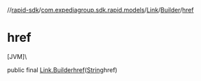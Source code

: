 //[rapid-sdk](../../../../index.md)/[com.expediagroup.sdk.rapid.models](../../index.md)/[Link](../index.md)/[Builder](index.md)/[href](href.md)

# href

[JVM]\

public final [Link.Builder](index.md)[href](href.md)([String](https://docs.oracle.com/javase/8/docs/api/java/lang/String.html)href)
